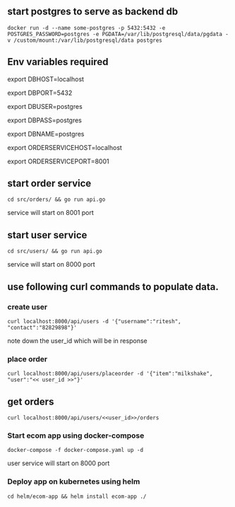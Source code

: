 ## start postgres to serve as backend db

`docker run -d --name some-postgres -p 5432:5432 -e POSTGRES_PASSWORD=postgres -e PGDATA=/var/lib/postgresql/data/pgdata -v /custom/mount:/var/lib/postgresql/data postgres`


## Env variables required

export DBHOST=localhost

export DBPORT=5432

export DBUSER=postgres

export DBPASS=postgres

export DBNAME=postgres

export ORDERSERVICEHOST=localhost

export ORDERSERVICEPORT=8001

## start order service
`cd src/orders/ && go run api.go`

service will start on 8001 port

## start user service
`cd src/users/ && go run api.go`

service will start on 8000 port

## use following curl commands to populate data.
### create user
`curl localhost:8000/api/users -d '{"username":"ritesh", "contact":"82829898"}'`

note down the user_id which will be in response

### place order
`curl localhost:8000/api/users/placeorder -d '{"item":"milkshake", "user":"<< user_id >>"}'`

## get orders
`curl localhost:8000/api/users/<<user_id>>/orders`
 

### Start ecom app using docker-compose
`docker-compose -f docker-compose.yaml up -d`

user service will start on 8000 port

### Deploy app on kubernetes using helm
`cd helm/ecom-app && helm install ecom-app ./`
